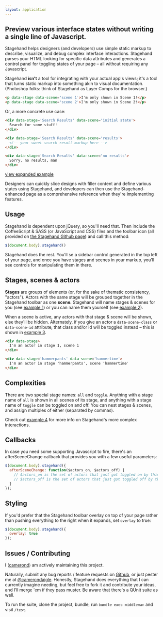 ```yaml
---
layout: application
---
```


## Preview various interface states without writing a single line of Javascript.

Stagehand helps designers (and developers) use simple static markup to describe, visualize, and debug complex interface interactions. Stagehand parses your HTML looking for specific data attributes and generates a control panel for toggling states of your page – all without requiring any Javascript.

Stagehand __isn't__ a tool for integrating with your actual app's views; it's a tool that turns static markup into something akin to visual documentation. (Photoshop folks: think of Stagehand as Layer Comps for the browser.)

~~~html
<p data-stage data-scene='scene 1'>I'm only shown in Scene 1!</p>
<p data-stage data-scene='scene 2'>I'm only shown in Scene 2!</p>
~~~

Or, a more concrete use case:

~~~html
<div data-stage='Search Results' data-scene='initial state'>
  Search for some stuff!
</div>

<div data-stage='Search Results' data-scene='results'>
  <!-- your sweet search result markup here -->
</div>

<div data-stage='Search Results' data-scene='no results'>
  Sorry, no results, man
</div>
~~~

[view expanded example](http://camerond.github.io/stagehand/examples/1)

Designers can quickly slice designs with filler content and define various states using Stagehand, and developers can then use the Stagehand-enhanced page as a comprehensive reference when they're implementing features.

## Usage

Stagehand is dependent upon jQuery, so you'll need that. Then include the CoffeeScript & SASS (or JavaScript and CSS) files and the toolbar icon (all provided on [the Stagehand Github page](https://github.com/camerond/stagehand)) and call this method:

~~~javascript
$(document.body).stagehand()
~~~

Stagehand does the rest. You'll se a sidebar control generated in the top left of your page, and once you have stages and scenes in your markup, you'll see controls for manipulating them in there.

## Stages, scenes & actors

__Stages__ are groups of elements (or, for the sake of thematic consistency, "actors"). Actors with the same stage will be grouped together in the Stagehand toolbar as one __scene__. Stagehand will name stages & scenes for you (see [example 1](/examples/1)) or you can name them yourself (see [example 2](/examples/2)).

When a scene is active, any actors with that stage & scene will be shown, else they'll be hidden. Alternately, if you give an actor a `data-scene-class` or `data-scene-id` attribute, that class and/or id will be toggled instead – this is shown in [example 3](/examples/3).


~~~html
<div data-stage>
  I'm an actor in stage 1, scene 1
</div>

<div data-stage='hammerpants' data-scene='hammertime'>
  I'm an actor in stage 'hammerpants', scene 'hammertime'
</div>
~~~


## Complexities

There are two special stage names: `all` and `toggle`. Anything with a stage name of `all` is shown in all scenes of its stage, and anything with a stage name of `toggle` can be toggled on and off. You can nest stages & scenes, and assign multiples of either (separated by commas).

Check out [example 4](/examples/4) for more info on Stagehand's more complex interactions.

## Callbacks

In case you need some supporting Javascript to fire, there's an afterSceneChange callback that provides you with a few useful parameters:

~~~javascript
$(document.body).stagehand({
  afterSceneChange: function($actors_on, $actors_off) {
    // $actors_on is the set of actors that just got toggled on by this scene change
    // $actors_off is the set of actors that just got toggled off by this scene change
  }
});
~~~

## Styling

If you'd prefer that the Stagehand toolbar overlay on top of your page rather than pushing everything to the right when it expands, set `overlay` to true:

~~~javascript
$(document.body).stagehand({
  overlay: true
});
~~~

## Issues / Contributing

I ([camerond](http://github.com/camerond)) am actively maintaining this project.

Naturally, submit any bug reports / feature requests on [Github](https://github.com/camerond/stagehand/issues), or just pester me at  [@camerondaigle](http://twitter.com/camerondaigle). Honestly, Stagehand does everything that I can currently imagine needing, but feel free to fork it and contribute your ideas, and I'll merge 'em if they pass muster. Be aware that there's a QUnit suite as well.

To run the suite, clone the project, bundle, run `bundle exec middleman` and visit `/test`.